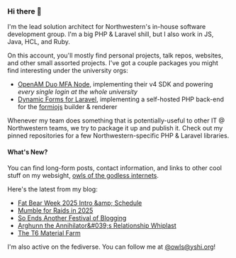 ### Hi there 👋
I'm the lead solution architect for Northwestern's in-house software development group. I'm a big PHP & Laravel shill, but I also work in JS, Java, HCL, and Ruby.

On this account, you'll mostly find personal projects, talk repos, websites, and other small assorted projects. I've got a couple packages you might find interesting under the university orgs:

- [OpenAM Duo MFA Node](https://github.com/NUIT-ISO/duo-universal-prompt-auth-node), implementing their v4 SDK and powering *every single login at the whole university*
- [Dynamic Forms for Laravel](https://github.com/NIT-Administrative-Systems/dynamic-forms), implementing a self-hosted PHP back-end for the [formiojs](https://github.com/formio/formio.js/) builder & renderer

Whenever my team does something that is potentially-useful to other IT @ Northwestern teams, we try to package it up and publish it. Check out my pinned repositories for a few Northwestern-specific PHP & Laravel libraries.

#### What's New?
You can find long-form posts, contact information, and links to other cool stuff on my websight, [owls of the godless internets](https://godless-internets.org).

Here's the latest from my blog:

<!-- BLOG-POST-LIST:START -->
- [Fat Bear Week 2025 Intro &amp;amp; Schedule](https://godless-internets.org/2025/09/17/fat-bear-week-2025-intro-schedule)
- [Mumble for Raids in 2025](https://godless-internets.org/2025/09/05/mumble-for-raids-in-2025)
- [So Ends Another Festival of Blogging](https://godless-internets.org/2025/08/31/so-ends-another-festival-of-blogging)
- [Arghunn the Annihilator&amp;#039;s Relationship Whiplast](https://godless-internets.org/2025/08/30/arghunn-the-annihilators-relationship-whiplast)
- [The T6 Material Farm](https://godless-internets.org/2025/08/29/the-t6-material-farm)
<!-- BLOG-POST-LIST:END -->

I'm also active on the fediverse. You can follow me at [@owls@yshi.org](https://mastodon.yshi.org/@owls)!
